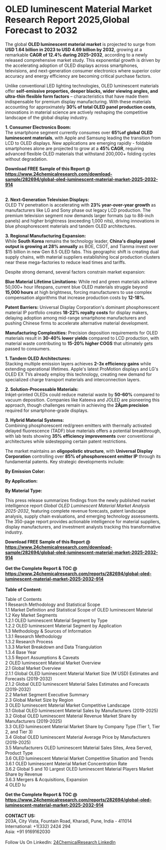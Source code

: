 <h1>OLED Iuminescent Material Market Research Report 2025,Global Forecast to 2032</h1><p>The global <strong>OLED luminescent material market</strong> is projected to surge from <strong>USD 1.64 billion in 2023 to USD 4.69 billion by 2032</strong>, growing at a remarkable <strong>CAGR of 12.4% during 2025–2032</strong>, according to a newly released comprehensive market study. This exponential growth is driven by the accelerating adoption of OLED displays across smartphones, televisions, and next-generation consumer electronics where superior color accuracy and energy efficiency are becoming critical purchase factors.</p><p>Unlike conventional LED lighting technologies, OLED luminescent materials offer <strong>self-emissive properties, deeper blacks, wider viewing angles, and ultra-thin flexible form factors</strong> – characteristics that have made them indispensable for premium display manufacturing. With these materials accounting for approximately <strong>30% of total OLED panel production costs</strong>, innovations in material science are actively reshaping the competitive landscape of the global display industry.</p><p><strong>1. Consumer Electronics Boom:</strong><br>
The smartphone segment currently consumes over <strong>65%of global OLED luminescent materials</strong>, with Apple and Samsung leading the transition from LCD to OLED displays. New applications are emerging rapidly - foldable smartphones alone are projected to grow at a <strong>45% CAGR</strong>, requiring advanced flexible OLED materials that withstand 200,000+ folding cycles without degradation.</p><div><b>Download FREE Sample of this Report @ 
            <a href="https://www.24chemicalresearch.com/download-sample/282694/global-oled-iuminescent-material-market-2025-2032-914">
            https://www.24chemicalresearch.com/download-sample/282694/global-oled-iuminescent-material-market-2025-2032-914</a></b></div><br><p><strong>2. Next-Generation Television Displays:</strong><br>
OLED TV penetration is accelerating with <strong>23% year-over-year growth</strong> as manufacturers like LG and Sony phase out legacy LCD production. The premium television segment now demands larger formats (up to 88-inch panels) and higher brightness (exceeding 1,000 nits), driving innovations in blue phosphorescent materials and tandem OLED architectures.</p><p><strong>3. Regional Manufacturing Expansion:</strong><br>
While <strong>South Korea</strong> remains the technology leader, <strong>China's display panel output is growing at 28% annually</strong> as BOE, CSOT, and Tianma invest over $15 billion in new Gen 8.5 OLED fabs. This geographic shift is creating dual supply chains, with material suppliers establishing local production clusters near these mega-factories to reduce lead times and tariffs.</p><p>Despite strong demand, several factors constrain market expansion:</p><p><strong>Blue Material Lifetime Limitations:</strong> While red and green materials achieve 50,000+ hour lifespans, current blue OLED materials struggle beyond <strong>15,000 hours</strong> at high brightness, forcing manufacturers to use complex compensation algorithms that increase production costs by <strong>12-18%</strong>.</p><p><strong>Patent Barriers:</strong> Universal Display Corporation's dominant phosphorescent material IP portfolio creates <strong>18-22% royalty costs</strong> for display makers, delaying adoption among mid-range smartphone manufacturers and pushing Chinese firms to accelerate alternative material development.</p><p><strong>Manufacturing Complexities:</strong> Precision deposition requirements for OLED materials result in <strong>30-40% lower yields</strong> compared to LCD production, with material waste contributing to <strong>15-20% higher COGS</strong> that ultimately gets passed to consumers.</p><p><strong>1. Tandem OLED Architectures:</strong><br>
Stacking multiple emission layers achieves <strong>2-3x efficiency gains</strong> while extending operational lifetimes. Apple's latest ProMotion displays and LG's OLED EX TVs already employ this technology, creating new demand for specialized charge transport materials and interconnection layers.</p><p><strong>2. Solution-Processable Materials:</strong><br>
Inkjet-printed OLEDs could reduce material waste by <strong>50-60%</strong> compared to vacuum deposition. Companies like Kateeva and JOLED are pioneering this approach, though challenges remain in achieving the <strong>2Âµm precision</strong> required for smartphone-grade displays.</p><p><strong>3. Hybrid Material Systems:</strong><br>
Combining phosphorescent red/green emitters with thermally activated delayed fluorescence (TADF) blue materials offers a potential breakthrough, with lab tests showing <strong>35% efficiency improvements</strong> over conventional architectures while sidestepping certain patent restrictions.</p><p>The market maintains an <strong>oligopolistic structure</strong>, with <strong>Universal Display Corporation</strong> controlling over <strong>85% of phosphorescent emitter IP</strong> through its fundamental patents. Key strategic developments include:</p><p><strong>By Emission Color:</strong></p><p><strong>By Application:</strong></p><p><strong>By Material Type:</strong></p><p>This press release summarizes findings from the newly published market intelligence report <em>Global OLED Luminescent Material Market Analysis 2025-2032</em>, featuring complete revenue forecasts, patent landscape analysis, supply chain evaluations, and emerging technology assessments. The 350-page report provides actionable intelligence for material suppliers, display manufacturers, and investment analysts tracking this transformative industry.</p><div><b>Download FREE Sample of this Report @ 
            <a href="https://www.24chemicalresearch.com/download-sample/282694/global-oled-iuminescent-material-market-2025-2032-914">
            https://www.24chemicalresearch.com/download-sample/282694/global-oled-iuminescent-material-market-2025-2032-914</a></b></div><br><div><b>Get the Complete Report & TOC @ 
            <a href="https://www.24chemicalresearch.com/reports/282694/global-oled-iuminescent-material-market-2025-2032-914">
            https://www.24chemicalresearch.com/reports/282694/global-oled-iuminescent-material-market-2025-2032-914</a></b></div><br>
            <b>Table of Content:</b><p>Table of Contents<br />
1 Research Methodology and Statistical Scope<br />
1.1 Market Definition and Statistical Scope of OLED Iuminescent Material<br />
1.2 Key Market Segments<br />
1.2.1 OLED Iuminescent Material Segment by Type<br />
1.2.2 OLED Iuminescent Material Segment by Application<br />
1.3 Methodology & Sources of Information<br />
1.3.1 Research Methodology<br />
1.3.2 Research Process<br />
1.3.3 Market Breakdown and Data Triangulation<br />
1.3.4 Base Year<br />
1.3.5 Report Assumptions & Caveats<br />
2 OLED Iuminescent Material Market Overview<br />
2.1 Global Market Overview<br />
2.1.1 Global OLED Iuminescent Material Market Size (M USD) Estimates and Forecasts (2019-2032)<br />
2.1.2 Global OLED Iuminescent Material Sales Estimates and Forecasts (2019-2032)<br />
2.2 Market Segment Executive Summary<br />
2.3 Global Market Size by Region<br />
3 OLED Iuminescent Material Market Competitive Landscape<br />
3.1 Global OLED Iuminescent Material Sales by Manufacturers (2019-2025)<br />
3.2 Global OLED Iuminescent Material Revenue Market Share by Manufacturers (2019-2025)<br />
3.3 OLED Iuminescent Material Market Share by Company Type (Tier 1, Tier 2, and Tier 3)<br />
3.4 Global OLED Iuminescent Material Average Price by Manufacturers (2019-2025)<br />
3.5 Manufacturers OLED Iuminescent Material Sales Sites, Area Served, Product Type<br />
3.6 OLED Iuminescent Material Market Competitive Situation and Trends<br />
3.6.1 OLED Iuminescent Material Market Concentration Rate<br />
3.6.2 Global 5 and 10 Largest OLED Iuminescent Material Players Market Share by Revenue<br />
3.6.3 Mergers & Acquisitions, Expansion<br />
4 OLED Iu</p><div><b>Get the Complete Report & TOC @ 
            <a href="https://www.24chemicalresearch.com/reports/282694/global-oled-iuminescent-material-market-2025-2032-914">
            https://www.24chemicalresearch.com/reports/282694/global-oled-iuminescent-material-market-2025-2032-914</a></b></div><br><b>CONTACT US:</b><br>
            203A, City Vista, Fountain Road, Kharadi, Pune, India - 411014<br>
            International: +1(332) 2424 294<br>
            Asia: +91 9169162030 <br><br>
            Follow Us On LinkedIn: <a href="https://www.linkedin.com/company/24chemicalresearch/">24ChemicalResearch LinkedIn</a>
